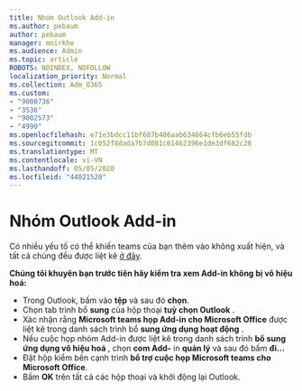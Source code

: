 ```yaml
---
title: Nhóm Outlook Add-in
ms.author: pebaum
author: pebaum
manager: mnirkhe
ms.audience: Admin
ms.topic: article
ROBOTS: NOINDEX, NOFOLLOW
localization_priority: Normal
ms.collection: Adm_O365
ms.custom:
- "9000736"
- "3536"
- "9002573"
- "4990"
ms.openlocfilehash: e71e3bdcc11bf687b486aab634664cfb6eb55fdb
ms.sourcegitcommit: 1c052f8dada7b7d081c61462396e1de3df682c28
ms.translationtype: MT
ms.contentlocale: vi-VN
ms.lasthandoff: 05/05/2020
ms.locfileid: "44021520"
---
```

# <a name="teams-outlook-add-in"></a>Nhóm Outlook Add-in

Có nhiều yếu tố có thể khiến teams của bạn thêm vào không xuất hiện, và tất cả chúng đều được liệt kê [ở đây](https://docs.microsoft.com/microsoftteams/teams-add-in-for-outlook#teams-meeting-add-in-in-outlook-for-windows-does-not-show).

**Chúng tôi khuyên bạn trước tiên hãy kiểm tra xem Add-in không bị vô hiệu hoá:**

- Trong Outlook, bấm vào **tệp** và sau đó **chọn**.
- Chọn tab trình bổ **sung** của hộp thoại **tuỳ chọn Outlook** .
- Xác nhận rằng **Microsoft teams họp Add-in cho Microsoft Office** được liệt kê trong danh sách trình bổ **sung ứng dụng hoạt động** .
- Nếu cuộc họp nhóm Add-in được liệt kê trong danh sách trình **bổ sung ứng dụng vô hiệu hoá** , chọn **com Add-** in **quản lý** và sau đó bấm **đi...**
- Đặt hộp kiểm bên cạnh trình **bổ trợ cuộc họp Microsoft teams cho Microsoft Office**.
- Bấm **OK** trên tất cả các hộp thoại và khởi động lại Outlook.
